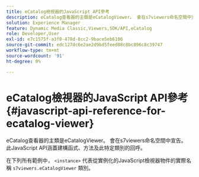 ```yaml
---
title: eCatalog檢視器的JavaScript API參考
description: eCatalog查看器的主類是eCatalogViewer。 會在s7viewers命名空間中宣告。 此JavaScript API涵蓋建構函式、方法及此特定類別的回呼。
solution: Experience Manager
feature: Dynamic Media Classic,Viewers,SDK/API,eCatalog
role: Developer,User
exl-id: e7c1575f-a3f0-478d-8cc2-9bace5eb6106
source-git-commit: edc127dc6e2ae2d9bd5feed08c8bc896c8c39747
workflow-type: tm+mt
source-wordcount: '91'
ht-degree: 0%

---
```


# eCatalog檢視器的JavaScript API參考{#javascript-api-reference-for-ecatalog-viewer}

eCatalog查看器的主類是eCatalogViewer。 會在s7viewers命名空間中宣告。 此JavaScript API涵蓋建構函式、方法及此特定類別的回呼。

在下列所有範例中， `<instance>` 代表從實例化的JavaScript檢視器物件的實際名稱 `s7viewers.eCatalogViewer` 類別。
